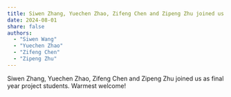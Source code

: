```yaml
---
title: Siwen Zhang, Yuechen Zhao, Zifeng Chen and Zipeng Zhu joined us as final year project students. Welcome!
date: 2024-08-01
share: false
authors:
  - "Siwen Wang"
  - "Yuechen Zhao"
  - "Zifeng Chen"
  - "Zipeng Zhu"
---
```


Siwen Zhang, Yuechen Zhao, Zifeng Chen and Zipeng Zhu joined us as final year project students. Warmest welcome!

<!--more-->

